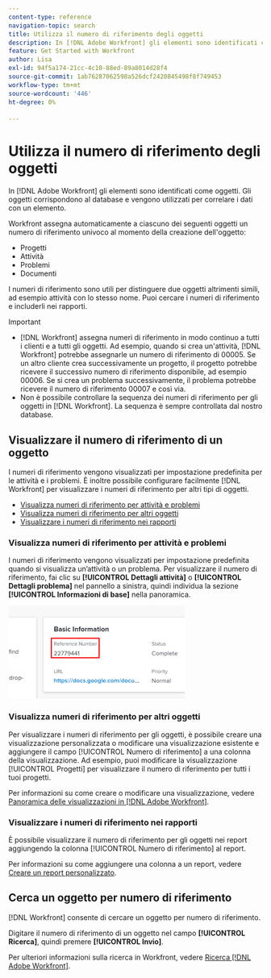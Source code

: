 ```yaml
---
content-type: reference
navigation-topic: search
title: Utilizza il numero di riferimento degli oggetti
description: In [!DNL Adobe Workfront] gli elementi sono identificati come oggetti. Gli oggetti corrispondono al database e vengono utilizzati per correlare i dati con un elemento. I numeri di riferimento sono utili per distinguere due oggetti altrimenti simili, ad esempio attività con lo stesso nome. Puoi cercare i numeri di riferimento e includerli nei rapporti.
feature: Get Started with Workfront
author: Lisa
exl-id: 94f5a174-21cc-4c10-88ed-89a8014d28f4
source-git-commit: 1ab76287062598a526dcf2420845498f8f749453
workflow-type: tm+mt
source-wordcount: '446'
ht-degree: 0%

---
```


# Utilizza il numero di riferimento degli oggetti

In [!DNL Adobe Workfront] gli elementi sono identificati come oggetti. Gli oggetti corrispondono al database e vengono utilizzati per correlare i dati con un elemento.

Workfront assegna automaticamente a ciascuno dei seguenti oggetti un numero di riferimento univoco al momento della creazione dell&#39;oggetto:

* Progetti
* Attività
* Problemi
* Documenti

I numeri di riferimento sono utili per distinguere due oggetti altrimenti simili, ad esempio attività con lo stesso nome. Puoi cercare i numeri di riferimento e includerli nei rapporti.

>[!IMPORTANT]
>
>* [!DNL Workfront] assegna numeri di riferimento in modo continuo a tutti i clienti e a tutti gli oggetti. Ad esempio, quando si crea un&#39;attività, [!DNL Workfront] potrebbe assegnarle un numero di riferimento di 00005. Se un altro cliente crea successivamente un progetto, il progetto potrebbe ricevere il successivo numero di riferimento disponibile, ad esempio 00006. Se si crea un problema successivamente, il problema potrebbe ricevere il numero di riferimento 00007 e così via.
>* Non è possibile controllare la sequenza dei numeri di riferimento per gli oggetti in [!DNL Workfront]. La sequenza è sempre controllata dal nostro database.
>



## Visualizzare il numero di riferimento di un oggetto

I numeri di riferimento vengono visualizzati per impostazione predefinita per le attività e i problemi. È inoltre possibile configurare facilmente [!DNL Workfront] per visualizzare i numeri di riferimento per altri tipi di oggetti.

* [Visualizza numeri di riferimento per attività e problemi](#view-reference-numbers-for-tasks-and-issues)
* [Visualizza numeri di riferimento per altri oggetti](#view-reference-numbers-for-other-objects)
* [Visualizzare i numeri di riferimento nei rapporti](#view-reference-numbers-in-reports)

### Visualizza numeri di riferimento per attività e problemi

I numeri di riferimento vengono visualizzati per impostazione predefinita quando si visualizza un’attività o un problema.  Per visualizzare il numero di riferimento, fai clic su **[!UICONTROL Dettagli attività]** o **[!UICONTROL Dettagli problema]** nel pannello a sinistra, quindi individua la sezione **[!UICONTROL Informazioni di base]** nella panoramica.

![](assets/reference-number-nwe-350x184.png)

### Visualizza numeri di riferimento per altri oggetti

Per visualizzare i numeri di riferimento per gli oggetti, è possibile creare una visualizzazione personalizzata o modificare una visualizzazione esistente e aggiungere il campo [!UICONTROL Numero di riferimento] a una colonna della visualizzazione. Ad esempio, puoi modificare la visualizzazione [!UICONTROL Progetti] per visualizzare il numero di riferimento per tutti i tuoi progetti.

Per informazioni su come creare o modificare una visualizzazione, vedere [Panoramica delle visualizzazioni in [!DNL Adobe Workfront]](../../../reports-and-dashboards/reports/reporting-elements/views-overview.md).

### Visualizzare i numeri di riferimento nei rapporti

È possibile visualizzare il numero di riferimento per gli oggetti nei report aggiungendo la colonna [!UICONTROL Numero di riferimento] al report.

Per informazioni su come aggiungere una colonna a un report, vedere [Creare un report personalizzato](../../../reports-and-dashboards/reports/creating-and-managing-reports/create-custom-report.md).

## Cerca un oggetto per numero di riferimento

[!DNL Workfront] consente di cercare un oggetto per numero di riferimento.

Digitare il numero di riferimento di un oggetto nel campo **[!UICONTROL Ricerca]**, quindi premere **[!UICONTROL Invio]**.

Per ulteriori informazioni sulla ricerca in Workfront, vedere [Ricerca [!DNL Adobe Workfront]](../../../workfront-basics/navigate-workfront/search/search-workfront.md).
